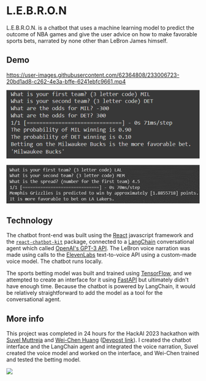 # L.E.B.R.O.N

L.E.B.R.O.N. is a chatbot that uses a machine learning model to predict the outcome of NBA games and give the user advice on how to make favorable sports bets, narrated by none other than LeBron James himself.

## Demo

https://user-images.githubusercontent.com/62364808/233006723-20bd1ad8-c262-4e3a-bffe-6241ebfc9661.mp4

![](./media/model1.png)

![](./media/model2.png)

## Technology

The chatbot front-end was built using the [React](https://react.dev/) javascript framework and the [`react-chatbot-kit`](https://www.npmjs.com/package/react-chatbot-kit) package, connected to a [LangChain](https://github.com/hwchase17/langchain) conversational agent which called [OpenAI's GPT-3 API](https://openai.com/product). The LeBron voice narration was made using calls to the [ElevenLabs](https://beta.elevenlabs.io/) text-to-voice API using a custom-made voice model. The chatbot runs locally.

The sports betting model was built and trained using [TensorFlow](https://www.tensorflow.org/), and we attempted to create an interface for it using [FastAPI](https://fastapi.tiangolo.com/) but ultimately didn't have enough time. Because the chatbot is powered by LangChain, it would be relatively straightforward to add the model as a tool for the conversational agent.

## More info

This project was completed in 24 hours for the HackAI 2023 hackathon with [Suvel Muttreja](https://github.com/suvelmuttreja) and [Wei-Chen Huang](https://github.com/weichenhuang1) ([Devpost link](https://devpost.com/software/l-e-b-r-o-n)). I created the chatbot interface and the LangChain agent and integrated the voice narration, Suvel created the voice model and worked on the interface, and Wei-Chen trained and tested the betting model.

![](./media/team.jpg)
